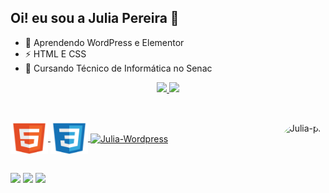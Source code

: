 
## Oi! eu sou a Julia Pereira 💜

- 🌱 Aprendendo WordPress e Elementor
- ⚡ HTML E CSS
- 🌟 Cursando Técnico de Informática no Senac

<div align="center">
  <a href="https://github.com/juliapereira-dev">
  <img width="42%" src="https://github-readme-stats.vercel.app/api?username=juliapereira-dev&show_icons=true&theme=jolly&include_all_commits=true&count_private=true"/>
  <img width="50%" src="https://github-readme-stats.vercel.app/api/top-langs/?username=juliapereira-dev&layout=compact&langs_count=7&theme=jolly"/>
</div>
 
  ##
  
  <div style="display: inline_block"><br>
  <img align="center" alt="Julia-HTML" height="50" width="60" src="https://raw.githubusercontent.com/devicons/devicon/master/icons/html5/html5-original.svg">
  <img align="center" alt="Julia-CSS" height="50" width="60" src="https://raw.githubusercontent.com/devicons/devicon/master/icons/css3/css3-original.svg">
  <img align="center" alt="Julia-Wordpress" height="50" width="60" src="https://cdn.jsdelivr.net/gh/devicons/devicon/icons/wordpress/wordpress-original.svg" />

  
  <img align="right" alt="Julia-pic" height="150" style="border-radius:50px;" src=https://media.discordapp.net/attachments/1047902567251857411/1047902734315175936/download20221204124945.png?>
</div>
  
  ##
  
  <div>  
  <a target="_blank" href="https://instagram.com/juliapereiraps" ><img src="https://img.shields.io/badge/-Instagram-%23E4405F?style=for-the-badge&logo=instagram&logoColor=white" target="_blank"></a>
  <a  target="_blank" href = "mailto:juliapereiradev@gmail.com"><img src="https://img.shields.io/badge/-Gmail-%23333?style=for-the-badge&logo=gmail&logoColor=white"></a>
  <a target="_blank" href="https://www.linkedin.com/in/julia-p-a1a9121bb/" ><img src="https://img.shields.io/badge/-LinkedIn-%230077B5?style=for-the-badge&logo=linkedin&logoColor=white" target="_blank"></a> 
  </div>
  

    
  
